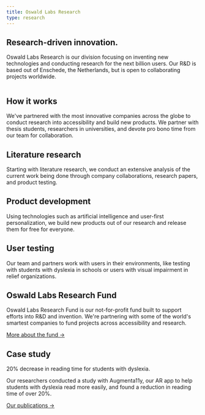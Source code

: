 ```yaml
---
title: Oswald Labs Research
type: research
---
```


<section class="hero big-image pb-5">
    <div class="container">
        <div class="row">
            <div class="col-md-6">
				<h1>Research-driven innovation.</h1>
				<p class="intro-para">Oswald Labs Research is our division focusing on inventing new technologies and conducting research for the next billion users. Our R&amp;D is based out of Enschede, the Netherlands, but is open to collaborating projects worldwide.</p>
			</div>
            <div class="col-md-6 text-right">
                <img alt="" src="/images/illustrations/research.svg">
            </div>
        </div>
    </div>
</section>
<section>
    <div class="container">
        <div class="row">
            <div class="col-md-6 mb-5">
                <h2 class="subheading-3">How it works</h2>
                <p>We've partnered with the most innovative companies across the globe to conduct research into accessibility and build new products. We partner with thesis students, researchers in universities, and devote pro bono time from our team for collaboration.</p>
            </div>
        </div>
        <div class="row pt-5">
            <div class="col-md-4 mb-5 mb-md-0">
                <i class="fas fa-book-reader fa-2x text-muted mb-4"></i>
                <h2 class="subheading-2">Literature research</h2>
                <p>Starting with literature research, we conduct an extensive analysis of the current work being done through company collaborations, research papers, and product testing.</p>
            </div>
            <div class="col-md-4 mb-5 mb-md-0">
                <i class="fas fa-tools fa-2x text-muted mb-4"></i>
                <h2 class="subheading-2">Product development</h2>
                <p>Using technologies such as artificial intelligence and user-first personalization, we build new products out of our research and release them for free for everyone.</p>
            </div>
            <div class="col-md-4">
                <i class="fas fa-users fa-2x text-muted mb-4"></i>
                <h2 class="subheading-2">User testing</h2>
                <p>Our team and partners work with users in their environments, like testing with students with dyslexia in schools or users with visual impairment in relief organizations.</p>
            </div>
        </div>
    </div>
</section>
<section class="bg-light-1">
    <div class="container">
        <div class="row">
            <div class="col-md-6">
                <h2>Oswald Labs Research Fund</h2>
                <p>Oswald Labs Research Fund is our not-for-profit fund built to support efforts into R&D and invention. We're partnering with some of the world's smartest companies to fund projects across accessibility and research.</p>
                <div>
                    <a class="btn btn-primary" href="/research/fund/">More about the fund &rarr;</a>
                </div>
            </div>
            <div class="col-md-6">
                <img class="hero-image" alt="" src="/images/mockups/augmenta11y.png">
            </div>
        </div>
    </div>
</section>
<section>
    <div class="container">
        <div class="row">
            <div class="col-md-6">
                <h2 class="subheading">Case study</h2>
                <div class="display-n">20% decrease in reading time for students with dyslexia.</div>
                <p class="intro-para">Our researchers conducted a study with Augmenta11y, our AR app to help students with dyslexia read more easily, and found a reduction in reading time of over 20%.</p>
                <div>
                    <a class="btn btn-outline-primary" href="/research/publications/">Our publications &rarr;</a>
                </div>
            </div>
        </div>
    </div>
</section>